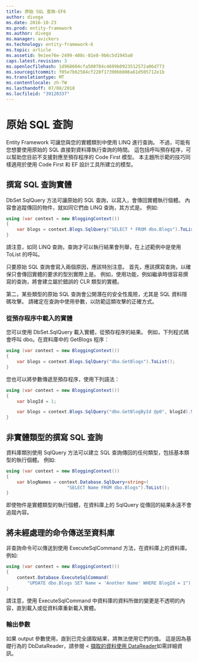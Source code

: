 ```yaml
---
title: 原始 SQL 查詢-EF6
author: divega
ms.date: 2016-10-23
ms.prod: entity-framework
ms.author: divega
ms.manager: avickers
ms.technology: entity-framework-6
ms.topic: article
ms.assetid: 9e1ee76e-2499-408c-81e8-9b6c5d1945a0
caps.latest.revision: 3
ms.openlocfilehash: 1d968604cfa500784c4699b0923512572a06d773
ms.sourcegitcommit: f05e7b62584cf228f17390bb086a61d505712e1b
ms.translationtype: MT
ms.contentlocale: zh-TW
ms.lasthandoff: 07/08/2018
ms.locfileid: "39120337"
---
```

# <a name="raw-sql-queries"></a>原始 SQL 查詢
Entity Framework 可讓您與您的實體類別中使用 LINQ 進行查詢。 不過，可能有您想要使用原始的 SQL 直接對資料庫執行查詢的時間。 這包括呼叫預存程序，可以幫助您目前不支援對應至預存程序的 Code First 模型。 本主題所示範的技巧同樣適用於使用 Code First 和 EF 設計工具所建立的模型。  

## <a name="writing-sql-queries-for-entities"></a>撰寫 SQL 查詢實體  

DbSet SqlQuery 方法可讓原始的 SQL 查詢，以寫入，會傳回實體執行個體。 內容會追蹤傳回的物件，就如同它們由 LINQ 查詢，其方式是。 例如:   

``` csharp  
using (var context = new BloggingContext())
{
    var blogs = context.Blogs.SqlQuery("SELECT * FROM dbo.Blogs").ToList();
}
```  

請注意，如同 LINQ 查詢，查詢才可以執行結果會列舉，在上述範例中是使用 ToList 的呼叫。  

只要原始 SQL 查詢會寫入兩個原因，應該特別注意。 首先，應該撰寫查詢，以確保只會傳回實體的要求的型別實際上是。 例如，使用功能，例如繼承時很容易撰寫的查詢，將會建立屬於錯誤的 CLR 類型的實體。  

第二，某些類型的原始 SQL 查詢會公開潛在的安全性風險，尤其是 SQL 資料隱碼攻擊。 請確定在查詢中使用參數，以防範這類攻擊的正確方式。  

### <a name="loading-entities-from-stored-procedures"></a>從預存程序中載入的實體  

您可以使用 DbSet.SqlQuery 載入實體，從預存程序的結果。 例如，下列程式碼會呼叫 dbo。在資料庫中的 GetBlogs 程序：  

``` csharp
using (var context = new BloggingContext())
{
    var blogs = context.Blogs.SqlQuery("dbo.GetBlogs").ToList();
}
```  

您也可以將參數傳遞至預存程序，使用下列語法：  

``` csharp
using (var context = new BloggingContext())
{
    var blogId = 1;

    var blogs = context.Blogs.SqlQuery("dbo.GetBlogById @p0", blogId).Single();
}
```  

## <a name="writing-sql-queries-for-non-entity-types"></a>非實體類型的撰寫 SQL 查詢  

資料庫類別使用 SqlQuery 方法可以建立 SQL 查詢傳回的任何類型，包括基本類型的執行個體。 例如:   

``` csharp
using (var context = new BloggingContext())
{
    var blogNames = context.Database.SqlQuery<string>(
                       "SELECT Name FROM dbo.Blogs").ToList();
}
```  

即使物件是實體類型的執行個體，在資料庫上的 SqlQuery 從傳回的結果永遠不會追蹤內容。  

## <a name="sending-raw-commands-to-the-database"></a>將未經處理的命令傳送至資料庫  

非查詢命令可以傳送到使用 ExecuteSqlCommand 方法，在資料庫上的資料庫。 例如:   

``` csharp
using (var context = new BloggingContext())
{
    context.Database.ExecuteSqlCommand(
        "UPDATE dbo.Blogs SET Name = 'Another Name' WHERE BlogId = 1");
}
```  

請注意，使用 ExecuteSqlCommand 中資料庫的資料所做的變更是不透明的內容，直到載入或從資料庫重新載入實體。  

### <a name="output-parameters"></a>輸出參數  

如果 output 參數使用，直到已完全讀取結果，將無法使用它們的值。 這是因為基礎行為的 DbDataReader，請參閱 <<c0> [ 擷取的資料使用 DataReader](http://go.microsoft.com/fwlink/?LinkID=398589)如需詳細資訊。  
